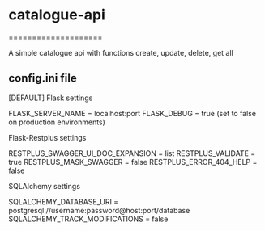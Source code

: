 # catalogue-api
====================


A simple catalogue api with functions create, update, delete, get all



config.ini file
-------

[DEFAULT]
 Flask settings

FLASK_SERVER_NAME = localhost:port
FLASK_DEBUG = true 	(set to false on production environments)

 Flask-Restplus settings

RESTPLUS_SWAGGER_UI_DOC_EXPANSION = list
RESTPLUS_VALIDATE = true
RESTPLUS_MASK_SWAGGER = false
RESTPLUS_ERROR_404_HELP = false

 SQLAlchemy settings

SQLALCHEMY_DATABASE_URI = postgresql://username:password@host:port/database
SQLALCHEMY_TRACK_MODIFICATIONS = false
